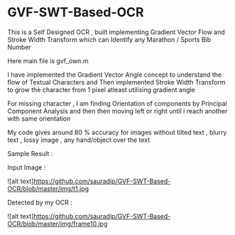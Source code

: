 # GVF-SWT-Based-OCR
This is a Self Designed OCR , built implementing Gradient Vector Flow and Stroke Width Transform which can Identify any Marathon / Sports Bib Number 

Here main file is gvf_own.m 

I have implemented the Gradient Vector Angle concept to understand the flow of Textual Characters and Then implemented Stroke Width Transform to grow the character from 1 pixel atleast utilising gradient angle 

For missing character , I am finding Orientation of components by Principal Component Analysis and then then moving left or right until i reach another with same orientation 

My code gives around 80 % accuracy for images without tilted text , blurry text , lossy image , any hand/object over the text

Sample Result : 

Input Image :

![alt text]https://github.com/sauradip/GVF-SWT-Based-OCR/blob/master/img/t1.jpg

Detected by my OCR :

![alt text]https://github.com/sauradip/GVF-SWT-Based-OCR/blob/master/img/frame10.jpg
